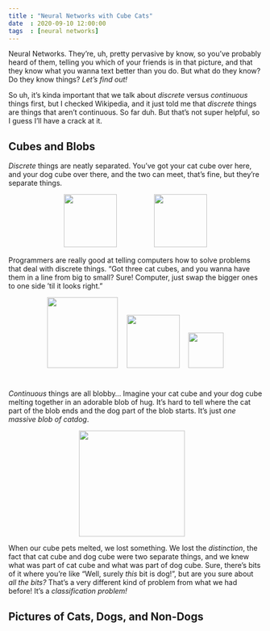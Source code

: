 ```yaml
---
title : "Neural Networks with Cube Cats"
date  : 2020-09-10 12:00:00
tags  : [neural networks]
---
```


Neural Networks. They’re, uh, pretty pervasive by know, so you’ve probably heard of them, telling you which of your friends is in that picture, and that they know what you wanna text better than you do. But what do they know? Do they know things? *Let’s find out!*

So uh, it’s kinda important that we talk about *discrete* versus *continuous* things first, but I checked Wikipedia, and it just told me that *discrete* things are things that aren’t continuous. So far duh. But that’s not super helpful, so I guess I’ll have a crack at it.

## Cubes and Blobs

*Discrete* things are neatly separated. You’ve got your cat cube over here, and your dog cube over there, and the two can meet, that’s fine, but they’re separate things.

<div style="text-align:center;">
<img style="width:7.5em; margin-right:5em;" src="{{ site.baseurl }}/assets/images/cube-cat.png" />
<img style="width:7.5em;" src="{{ site.baseurl }}/assets/images/cube-dog.png" />
</div>

Programmers are really good at telling computers how to solve problems that deal with discrete things. “Got three cat cubes, and you wanna have them in a line from big to small? Sure! Computer, just swap the bigger ones to one side ’til it looks right.”

<div style="text-align:center;">
<img style="width:10em; margin-right:1em;" src="{{ site.baseurl }}/assets/images/cube-cat.png" />
<img style="width:7.5em; margin-bottom:1em; margin-right:1em;" src="{{ site.baseurl }}/assets/images/cube-cat.png" />
<img style="width:5em; margin-bottom:2em;" src="{{ site.baseurl }}/assets/images/cube-cat.png" />
</div>

*Continuous* things are all blobby… Imagine your cat cube and your dog cube melting together in an adorable blob of hug. It’s hard to tell where the cat part of the blob ends and the dog part of the blob starts. It’s just *one massive blob of catdog*.

<div style="text-align:center;">
<img style="width:15em; margin-right:1em;" src="{{ site.baseurl }}/assets/images/blob-of-catdog.png" />
</div>

When our cube pets melted, we lost something. We lost the *distinction*, the fact that cat cube and dog cube were two separate things, and we knew what was part of cat cube and what was part of dog cube. Sure, there’s bits of it where you’re like “Well, surely *this* bit is dog!”, but are you sure about *all the bits?* That’s a very different kind of problem from what we had before! It’s a *classification problem!*


## Pictures of Cats, Dogs, and Non-Dogs

